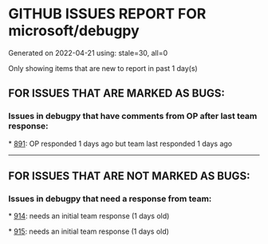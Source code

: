 
# GITHUB ISSUES REPORT FOR microsoft/debugpy


Generated on 2022-04-21 using: stale=30, all=0


Only showing items that are new to report in past 1 day(s)


## FOR ISSUES THAT ARE MARKED AS BUGS:


### Issues in debugpy that have comments from OP after last team response:


\* [891](https://github.com/microsoft/debugpy/issues/891 "Error: Server[1] disconnected unexpectedly when typing anything in the Python debug console while debugging"): OP responded 1 days ago but team last responded 1 days ago

---

## FOR ISSUES THAT ARE NOT MARKED AS BUGS:


### Issues in debugpy that need a response from team:


\* [914](https://github.com/microsoft/debugpy/issues/914 "Python initialisation issues with django-request - no issue with legacy debugger"): needs an initial team response (1 days old)

\* [915](https://github.com/microsoft/debugpy/issues/915 "Some variables not assigned when using debug console"): needs an initial team response (1 days old)
